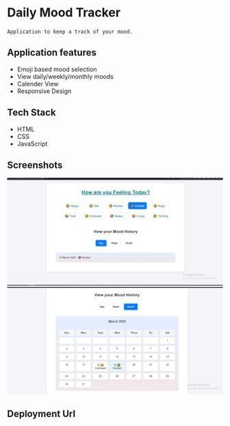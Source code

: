 # Daily Mood Tracker 
    Application to keep a track of your mood.

## Application features
- Emoji based mood selection
- View daily/weekly/monthly moods
- Calender View 
- Responsive Design

## Tech Stack
- HTML
- CSS
- JavaScript

## Screenshots
![moodtracker](image.png)
![moodtracker](image-1.png)

## Deployment Url
